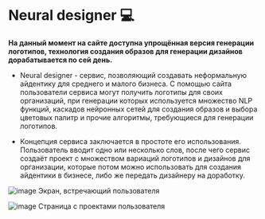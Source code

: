 # Neural designer 💻

__На данный момент на сайте доступна упрощённая версия генерации логотипов, технология создания образов для генерации дизайнов дорабатывается по сей день.__

* Neural designer - сервис, позволяющий создавать неформальную айдентику для среднего и малого бизнеса. С помощью сайта пользователи сервиса могут получить логотипы для своих организаций, при генерации которых используется множество  NLP функций, каскадов нейронных сетей для создания образов и выбора цветовых палитр и прочие алгоритмы, требующиеся для генерации логотипов. 

* Концепция сервиса заключается в простоте его использования. Пользователь вводит одно или несколько слов, после чего сервис создаёт проект с множеством вариаций логотипов и дизайнов для организации, которые потом можно использовать для создания айдентики в бизнесе, либо же передать дизайнеру на доработку.

![image](https://user-images.githubusercontent.com/57683566/116753703-2f053080-aa10-11eb-85f0-06d4f618a639.png)
Экран, встречающий пользователя


![image](https://user-images.githubusercontent.com/57683566/116753954-9f13b680-aa10-11eb-989e-3ea677895d8a.png)
Страница с проектами пользователя
